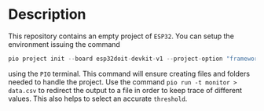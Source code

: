 # Description
This repository contains an empty project of `ESP32`. You can setup the environment issuing the command 
```c++
pio project init --board esp32doit-devkit-v1 --project-option "framework = arduino" --project-option "platform = espressif32" --project-option "monitor_speed = 115200"
```
using the `PIO` terminal. This command will ensure creating files and folders needed to handle the project. Use the command `pio run -t monitor > data.csv` to redirect the output to a file in order to keep trace of different values. This also helps to select an accurate `threshold`.